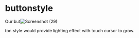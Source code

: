 # buttonstyle

 
Our but![Screenshot (29)](https://user-images.githubusercontent.com/129665472/232783369-9ecb017b-44cf-46e6-81f7-455ed8c314e0.png)

ton style would provide lighting effect with touch cursor to grow.
